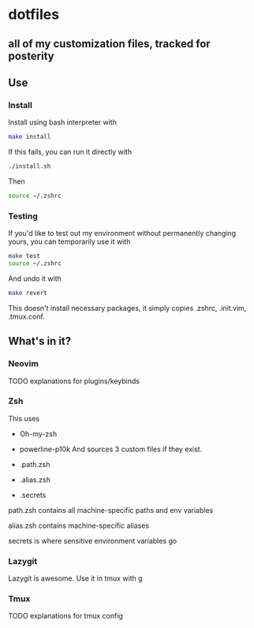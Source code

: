 # dotfiles

## all of my customization files, tracked for posterity

## Use

### Install

Install using bash interpreter with

```bash
make install
```

If this fails, you can run it directly with

```bash
./install.sh
```

Then

```bash
source ~/.zshrc
```

### Testing

If you'd like to test out my environment without permanently changing yours, you
can temporarily use it with

```bash
make test
source ~/.zshrc
```

And undo it with

```bash
make revert
```

This doesn't install necessary packages, it simply copies .zshrc, .init.vim, .tmux.conf.

## What's in it?

### Neovim

TODO
explanations for plugins/keybinds

### Zsh

This uses

-   Oh-my-zsh
-   powerline-p10k
    And sources 3 custom files if they exist.

-   .path.zsh
-   .alias.zsh
-   .secrets

path.zsh contains all machine-specific paths and env variables

alias.zsh contains machine-specific aliases

secrets is where sensitive environment variables go

### Lazygit

Lazygit is awesome. Use it in tmux with <Prefix>g

### Tmux

TODO
explanations for tmux config
